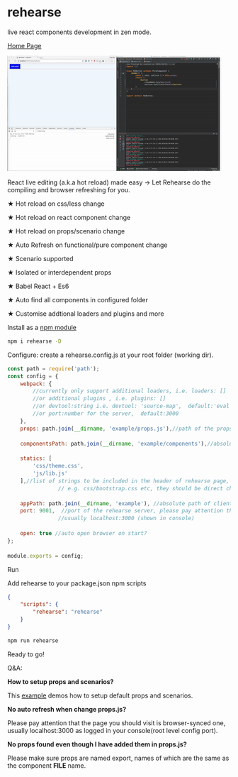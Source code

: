 # rehearse
live react components development in zen mode.

[Home Page](http://cashsun.github.io/rehearse/)

![alt tag](https://raw.githubusercontent.com/cashsun/rehearse/master/demo.gif)

React live editing (a.k.a hot reload) made easy -> Let Rehearse do the compiling and browser refreshing for you.

★ Hot reload on css/less change

★ Hot reload on react component change

★ Hot reload on props/scenario change

★ Auto Refresh on functional/pure component change

★ Scenario supported

★ Isolated or interdependent props

★ Babel React + Es6

★ Auto find all components in configured folder

★ Customise addtional loaders and plugins and more



Install as a [npm module](https://www.npmjs.com/package/rehearse)

```bash
npm i rehearse -D

```

Configure: create a rehearse.config.js at your root folder (working dir).

```javascript
const path = require('path');
const config = {
    webpack: {
        //currently only support additional loaders, i.e. loaders: []
        //or additional plugins , i.e. plugins: []
        //or devtool:string i.e. devtool: 'source-map',  default:'eval'
        //or port:number for the server,  default:3000
    },
    props: path.join(__dirname, 'example/props.js'),//path of the props file, mandatory

    componentsPath: path.join(__dirname, 'example/components'),//absolute path of components, mandatory

    statics: [
        'css/theme.css',
        'js/lib.js'
    ],//list of strings to be included in the header of rehearse page,
                // e.g. css/bootstrap.css etc, they should be direct children of appPath

    appPath: path.join(__dirname, 'example'), //absolute path of client folder, mandatory if statics is not empty
    port: 9001,  //port of the rehearse server, please pay attention that the page you should visit should be browser-synced one, 
                //usually localhost:3000 (shown in console)
                
    open: true //auto open browser on start?
};

module.exports = config;

```

Run

Add rehearse to your package.json npm scripts
```json
{
    "scripts": {
        "rehearse": "rehearse"
    }
}
```

```bash
npm run rehearse
```
Ready to go!


Q&A:

**How to setup props and scenarios?**

This [example](https://github.com/cashsun/rehearse/blob/master/example/props/props.js) demos how to setup default props and scenarios.


**No auto refresh when change props.js?**

Please pay attention that the page you should visit is browser-synced one, usually localhost:3000 as logged in your console(root level config port).


**No props found even though I have added them in props.js?**

Please make sure props are named export, names of which are the same as the component **FILE** name.
